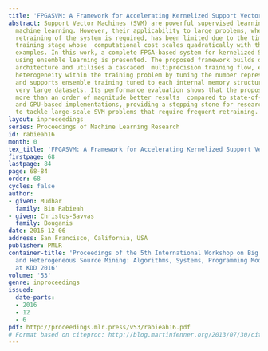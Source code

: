 ```yaml
---
title: 'FPGASVM: A Framework for Accelerating Kernelized Support Vector Machine'
abstract: Support Vector Machines (SVM) are powerful supervised learnings method in
  machine learning. However, their applicability to large problems, where frequent
  retraining of the system is required, has been limited due to the time consuming
  training stage whose  computational cost scales quadratically with the number of
  examples. In this work, a complete FPGA-based system for kernelized SVM training
  using ensemble learning is presented. The proposed framework builds on the FPGA
  architecture and utilises a cascaded  multiprecision training flow, exploits the
  heterogeneity within the training problem by tuning the number representation used,
  and supports ensemble training tuned to each internal memory structure so to address
  very large datasets. Its performance evaluation shows that the proposed system achieves
  more than an order of magnitude better results  compared to state-of-the-art CPU
  and GPU-based implementations, providing a stepping stone for researchers and practitioners
  to tackle large-scale SVM problems that require frequent retraining.
layout: inproceedings
series: Proceedings of Machine Learning Research
id: rabieah16
month: 0
tex_title: 'FPGASVM: A Framework for Accelerating Kernelized Support Vector Machine'
firstpage: 68
lastpage: 84
page: 68-84
order: 68
cycles: false
author:
- given: Mudhar
  family: Bin Rabieah
- given: Christos-Savvas
  family: Bouganis
date: 2016-12-06
address: San Francisco, California, USA
publisher: PMLR
container-title: 'Proceedings of the 5th International Workshop on Big Data, Streams
  and Heterogeneous Source Mining: Algorithms, Systems, Programming Models and Applications
  at KDD 2016'
volume: '53'
genre: inproceedings
issued:
  date-parts:
  - 2016
  - 12
  - 6
pdf: http://proceedings.mlr.press/v53/rabieah16.pdf
# Format based on citeproc: http://blog.martinfenner.org/2013/07/30/citeproc-yaml-for-bibliographies/
---
```

